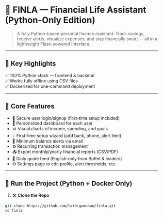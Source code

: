 # 💸 FINLA — Financial Life Assistant (Python-Only Edition)

> A fully Python-based personal finance assistant: Track savings, receive alerts, visualize expenses, and stay financially smart — all in a lightweight Flask-powered interface.

---

## 🌟 Key Highlights

✅ 100% Python stack — frontend & backend  
✅ Works fully offline using CSV files   
✅ Dockerized for one-command deployment

---

## 🎯 Core Features

- 🔐 Secure user login/signup (first-time setup included)
- 💼 Personalized dashboard for each user
- 📊 Visual charts of income, spending, and goals
- 💡 First-time setup wizard (add bank, phone, alert limit)
- 🔔 Minimum balance alerts via email
- ♻️ Recurring transaction management
- 📤 Export monthly/yearly financial reports (CSV/PDF)
- 💬 Daily quote feed (English-only from Buffet & leaders)
- ⚙️ Settings page to edit profile, alert thresholds, etc.

---

## 🐳 Run the Project (Python + Docker Only)

1. 🛠️ **Clone the Repo**
```bash
git clone https://github.com/lathigamohan/finla.git
cd finla
